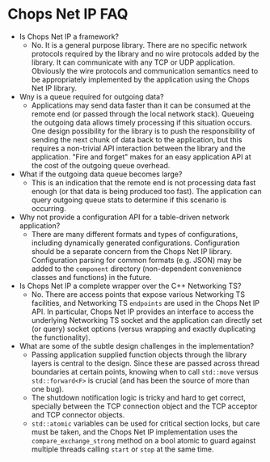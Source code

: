 # Chops Net IP FAQ

- Is Chops Net IP a framework?
  - No. It is a general purpose library. There are no specific network protocols required by the library and no wire protocols added by the library. It can communicate with any TCP or UDP application. Obviously the wire protocols and communication semantics need to be appropriately implemented by the application using the Chops Net IP library.
- Wny is a queue required for outgoing data?
  - Applications may send data faster than it can be consumed at the remote end (or passed through the local network stack). Queueing the outgoing data allows timely processing if this situation occurs. One design possibility for the library is to push the responsibility of sending the next chunk of data back to the application, but this requires a non-trivial API interaction between the library and the application. "Fire and forget" makes for an easy application API at the cost of the outgoing queue overhead.
- What if the outgoing data queue becomes large?
  - This is an indication that the remote end is not processing data fast enough (or that data is being produced too fast). The application can query outgoing queue stats to determine if this scenario is occurring.
- Why not provide a configuration API for a table-driven network application?
  - There are many different formats and types of configurations, including dynamically generated configurations. Configuration should be a separate concern from the Chops Net IP library. Configuration parsing for common formats (e.g. JSON) may be added to the `component` directory (non-dependent convenience classes and functions) in the future.
- Is Chops Net IP a complete wrapper over the C++ Networking TS?
  - No. There are access points that expose various Networking TS facilities, and Networking TS `endpoints` are used in the Chops Net IP API. In particular, Chops Net IP provides an interface to access the underlying Networking TS socket and the application can directly set (or query) socket options (versus wrapping and exactly duplicating the functionality).
- What are some of the subtle design challenges in the implementation?
  - Passing application supplied function objects through the library layers is central to the design. Since these are passed across thread boundaries at certain points, knowing when to call `std::move` versus `std::forward<F>` is crucial (and has been the source of more than one bug).
  - The shutdown notification logic is tricky and hard to get correct, specially between the TCP connection object and the TCP acceptor and TCP connector objects.
  - `std::atomic` variables can be used for critical section locks, but care must be taken, and the Chops Net IP implementation uses the `compare_exchange_strong` method on a bool atomic to guard against multiple threads calling `start` or `stop` at the same time.

